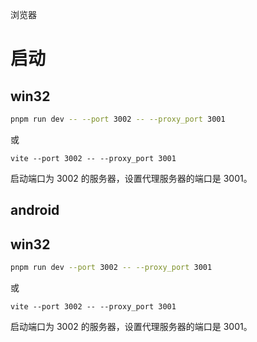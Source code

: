 浏览器

# 启动

## win32

```sh
pnpm run dev -- --port 3002 -- --proxy_port 3001
```

或

```
vite --port 3002 -- --proxy_port 3001
```

启动端口为 3002 的服务器，设置代理服务器的端口是 3001。

## android

## win32

```sh
pnpm run dev --port 3002 -- --proxy_port 3001
```

或

```
vite --port 3002 -- --proxy_port 3001
```

启动端口为 3002 的服务器，设置代理服务器的端口是 3001。
